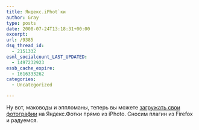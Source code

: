 ```yaml
---
title: Яндекс.iPhot`ки
author: Gray
type: posts
date: 2008-07-24T13:18:31+00:00
excerpt:
url: /9385
dsq_thread_id:
  - 2151332
esml_socialcount_LAST_UPDATED:
  - 1497232923
essb_cache_expire:
  - 1616333262
categories:
  - Uncategorized

---
```








Ну вот, маководы и эппломаны, теперь вы можете <a href="http://fotki.yandex.ru/upload-select" target="_blank">загружать свои фотографии</a> на Яндекс.Фотки прямо из iPhoto. Сносим плагин из Firefox и радуемся.
